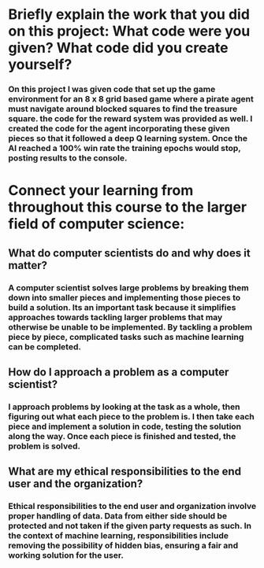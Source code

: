 <h1>Briefly explain the work that you did on this project: What code were you given? What code did you create yourself?
<h3>On this project I was given code that set up the game environment for an 8 x 8 grid based game where a pirate agent must navigate around blocked squares to find the treasure square.  the code for the reward system was provided as well.  I created the code for the agent incorporating these given pieces so that it followed a deep Q learning system.  Once the AI reached a 100% win rate the training epochs would stop, posting results to the console.

<h1>Connect your learning from throughout this course to the larger field of computer science:
<h3>

<h2>What do computer scientists do and why does it matter?
<h3>A computer scientist solves large problems by breaking them down into smaller pieces and implementing those pieces to build a solution.  Its an important task because it simplifies approaches towards tackling larger problems that may otherwise be unable to be implemented.  By tackling a problem piece by piece, complicated tasks such as machine learning can be completed.

<h2>How do I approach a problem as a computer scientist?
<h3>I approach problems by looking at the task as a whole, then figuring out what each piece to the problem is.  I then take each piece and implement a solution in code, testing the solution along the way.  Once each piece is finished and tested, the problem is solved.

<h2>What are my ethical responsibilities to the end user and the organization?
<h3>Ethical responsibilities to the end user and organization involve proper handling of data.  Data from either side should be protected and not taken if the given party requests as such.  In the context of machine learning, responsibilities include removing the possibility of hidden bias, ensuring a fair and working solution for the user.
